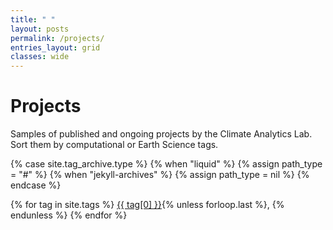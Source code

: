 ```yaml
---
title: " "
layout: posts
permalink: /projects/
entries_layout: grid
classes: wide
---
```


# Projects

Samples of published and ongoing projects by the Climate Analytics Lab. Sort them by computational or Earth Science tags.

{% case site.tag_archive.type %}
  {% when "liquid" %}
    {% assign path_type = "#" %}
  {% when "jekyll-archives" %}
    {% assign path_type = nil %}
{% endcase %}

<p class="page__taxonomy">
  <span itemprop="keywords">
  {% for tag in site.tags %}
    <a href="{{  tag[0] | slugify | prepend: path_type | prepend: site.tag_archive.path | relative_url }}" class="page__taxonomy-item p-category" rel="tag">{{ tag[0] }}</a>{% unless forloop.last %}<span class="sep">, </span>{% endunless %}
  {% endfor %}
  </span>
</p>

<!-- Coming soon! -->